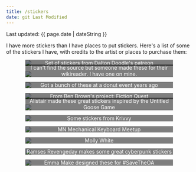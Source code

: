 ```yaml
---
title: /stickers
date: git Last Modified
---
```


<p class="text-center">Last updated: <time class="dt-published" datetime="{{ page.date | dateISO }}">{{ page.date | dateString }}</time></p>

I have more stickers than I have places to put stickers. Here's a list of some of the stickers I have, with credits to the artist or places to purchase them:

<style>
	figure {
		position: relative;
		max-width: 400px;
		margin: 1em auto;
	}
	figure a {
		display: block;
	}
	figcaption {
		position: absolute;
		left: 0; right: 0;
		bottom: 0;
		padding: var(--spacing);
		background-color: rgba(0,0,0,.5);
		color: #fff;
		text-align: center;
	}
</style>

<figure>
	<a href="https://daltondoodles.bigcartel.com/">
		<img src="/assets/images/stickers/daltondoodles.jpg">
		<figcaption>Set of stickers from Dalton Doodle's patreon</figcaption>
	</a>
</figure>
<figure>
	<img src="/assets/images/stickers/dontpanic.jpg">
	<figcaption>I can't find the source but someone made these for their wikireader. I have one on mine.</figcaption>
</figure>
<figure>
	<img src="/assets/images/stickers/donuted.jpg">
	<figcaption>Got a bunch of these at a donut event years ago</figcaption>
</figure>
<figure>
	<a href="https://benbrown.com/">
		<img src="/assets/images/stickers/fictionquest.jpg">
		<figcaption>From Ben Brown's project: Fiction Quest</figcaption>
	</a>
</figure>
<figure>
	<a href="https://ko-fi.com/alistairshepherd">
		<img src="/assets/images/stickers/goose.jpg">
		<figcaption>Alistair made these great stickers inspired by the Untitled Goose Game</figcaption>
	</a>
</figure>
<figure>
	<img src="/assets/images/stickers/krivvy.jpg">
	<figcaption>Some stickers from Krivvy</figcaption>
</figure>
<figure>
	<img src="/assets/images/stickers/mnmk.jpg">
	<figcaption>MN Mechanical Keyboard Meetup</figcaption>
</figure>
<figure>
	<a href="https://store.mollywhite.net/">
		<img src="/assets/images/stickers/citation.jpg">
		<figcaption>Molly White</figcaption>
	</a>
</figure>
<figure>
	<a href="https://ko-fi.com/revengeday/">
		<img src="/assets/images/stickers/revengeday.jpg">
		<figcaption>Ramses Revengeday makes some great cyberpunk stickers</figcaption>
	</a>
</figure>
<figure>
	<a href="https://emmamake.com/">
		<img src="/assets/images/stickers/savetheoa.jpg">
		<figcaption>Emma Make designed these for #SaveTheOA</figcaption>
	</a>
</figure>
